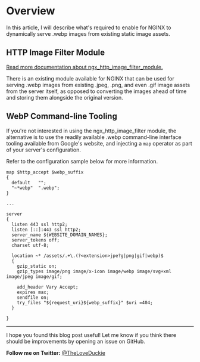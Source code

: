 # Overview

In this article, I will describe what's required to enable for NGINX to dynamically serve .webp images from existing static image assets.

## HTTP Image Filter Module

[Read more documentation about ngx_http_image_filter_module.](http://nginx.org/en/docs/http/ngx_http_image_filter_module.html)

There is an existing module available for NGINX that can be used for serving .webp images from existing .jpeg, .png, and even .gif image assets from the server itself, as opposed to converting the images ahead of time and storing them alongside the original version.

## WebP Command-line Tooling

If you're not interested in using the ngx_http_image_filter module, the alternative is to use the readily available .webp command-line interface tooling available from Google's website, and injecting a `map` operator as part of your server's configuration.

Refer to the configuration sample below for more information.

```nginx
map $http_accept $webp_suffix 
{
  default   "";
  "~*webp"  ".webp";
}

...

server 
{
  listen 443 ssl http2;
  listen [::]:443 ssl http2;
  server_name ${WEBSITE_DOMAIN_NAMES};
  server_tokens off;
  charset utf-8;

  location ~* /assets/.+\.(?<extension>jpe?g|png|gif|webp)$ 
  {
    gzip_static on;
    gzip_types image/png image/x-icon image/webp image/svg+xml image/jpeg image/gif;

    add_header Vary Accept;
    expires max;
    sendfile on;
    try_files "${request_uri}${webp_suffix}" $uri =404;
  }

}

```

---

I hope you found this blog post useful! Let me know if you think there should be improvements by opening an issue on GitHub.

 **Follow me on Twitter:** [@TheLoveDuckie](https://twitter.com/theloveduckie)